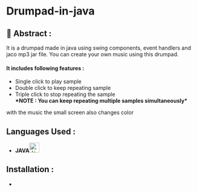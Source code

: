 # Drumpad-in-java
<h2>📙 Abstract :</h2>
<p>It is a drumpad made in java using swing components, event handlers and jaco mp3 jar file. You can create your own music using this drumpad.
<br><h4>It includes following features :</h4> 
  <ul>
  <li>Single click to play sample</li>
  <li>Double click to keep repeating sample</li>
  <li>Triple click to stop repeating the sample</li>
  <b>*NOTE : You can keep repeating multiple samples simultaneously*</b>
  </ul>
  with the music the small screen also changes color 
</p>
<h2>Languages Used : </h2>
<ul>
  <li><b>JAVA</b><img alt="Java" width="26px" src="https://cdn.iconscout.com/icon/free/png-256/java-43-569305.png" /></li>
</ul>
<h2>Installation :</h2>
<ul>
  <li></li>
</ul>
